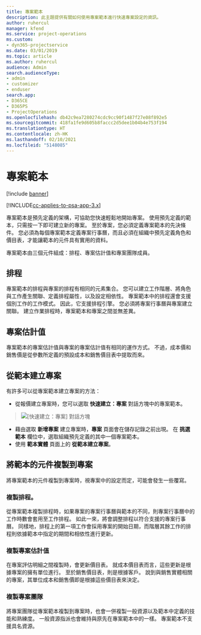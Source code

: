 ```yaml
---
title: 專案範本
description: 此主題提供有關如何使用專案範本進行快速專案設定的資訊。
author: ruhercul
manager: kfend
ms.service: project-operations
ms.custom:
- dyn365-projectservice
ms.date: 03/01/2019
ms.topic: article
ms.author: ruhercul
audience: Admin
search.audienceType:
- admin
- customizer
- enduser
search.app:
- D365CE
- D365PS
- ProjectOperations
ms.openlocfilehash: db42c9ea7280274cdc9cc90f1487f27e08f892e5
ms.sourcegitcommit: 418fa1fe9d605b8faccc2d5dee1b04b4e753f194
ms.translationtype: HT
ms.contentlocale: zh-HK
ms.lasthandoff: 02/10/2021
ms.locfileid: "5148085"
---
```

# <a name="project-templates"></a>專案範本 

[!include [banner](../includes/psa-now-project-operations.md)]

[!INCLUDE[cc-applies-to-psa-app-3.x](../includes/cc-applies-to-psa-app-3x.md)]

專案範本是預先定義的架構，可協助您快速輕鬆地開始專案。 使用預先定義的範本，只需按一下即可建立新的專案。 至於專案，您必須定義專案範本的先決條件。 您必須為每個專案範本定義專案行事曆，而且必須在組織中預先定義角色和價目表，才能讓範本的元件具有實用的資料。

專案範本由三個元件組成：排程、專案估計值和專案團隊成員。

## <a name="schedule"></a>排程

專案範本的排程與專案的排程有相同的元素集合。 您可以建立工作階層、將角色與工作產生關聯、定義排程屬性，以及設定相依性。 專案範本中的排程還會支援個別工作的工作模式。 因此，它支援排程引擎。 您必須將專案行事曆與專案建立關聯。 建立作業排程時，專案範本和專案之間並無差異。

## <a name="project-estimates"></a>專案估計值

專案範本的專案估計值與專案的專案估計值有相同的運作方式。 不過，成本價和銷售價是從參數所定義的預設成本和銷售價目表中提取而來。

## <a name="creating-a-project-from-a-template"></a>從範本建立專案
 
有許多可以從專案範本建立專案的方法：

- 從報價建立專案時，您可以選取 **快速建立：專案** 對話方塊中的專案範本。

> ![[快速建立：專案] 對話方塊](media/project-11.png)

- 藉由選取 **新增專案** 建立專案時，**專案** 頁面會在儲存記錄之前出現。 在 **挑選範本** 欄位中，選取組織預先定義的其中一個專案範本。
- 使用 **範本實體** 頁面上的 **從範本建立專案**。

## <a name="copying-components-of-template-to-project"></a>將範本的元件複製到專案

將專案範本的元件複製到專案時，視專案中的設定而定，可能會發生一些覆寫。

### <a name="copying-the-schedule"></a>複製排程。

從專案範本複製排程時，如果專案的專案行事曆與範本的不同，則專案行事曆中的工作時數會套用至工作排程。 如此一來，將會調整排程以符合支援的專案行事曆。 同樣地，排程上的第一項工作會採用專案的開始日期，而階層其餘工作的排程則依據範本中指定的期間和相依性進行更新。 

### <a name="copying-project-estimates"></a>複製專案估計值 

在專案評估明細之間複製時，會更新價目表。 就成本價目表而言，這些更新是根據專案的擁有單位進行。 至於銷售價目表，則是根據客戶。 說到與銷售實體相關的專案，其單位成本和銷售價即是根據這些價目表來決定。

### <a name="copying-a-project-team"></a>複製專案團隊

將專案團隊從專案範本複製到專案時，也會一併複製一般資源以及範本中定義的技能和熟練度。 一般資源指派也會維持與原先在專案範本中的一樣。 專案範本不支援具名資源。
